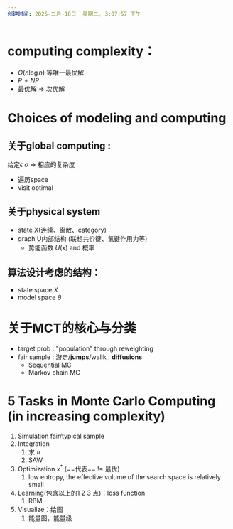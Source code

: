 ```yaml
---
创建时间: 2025-二月-18日  星期二, 3:07:57 下午
---
```


# computing complexity：
-  $O(n\log n)$ 等唯一最优解
-  $P\neq NP$
- 最优解 $\Longrightarrow$ 次优解


# Choices of modeling and computing  
## 关于global computing :
给定$\epsilon$ $\sigma$ $\Longrightarrow$ 相应的复杂度
- 遍历space
- visit optimal

## 关于physical system
- state X(连续、离散、category)
- graph U内部结构 (联想共价键、氢键作用力等)
	- 势能函数 $U(x)$ and 概率

## 算法设计考虑的结构：
- state space  $X$
- model space $\theta$

# 关于MCT的核心与分类
- target prob :
"population" through reweighting 
- fair sample :
游走/**jumps**/wallk ; **diffusions**
	- Sequential MC 
	- Markov chain MC

# 5 Tasks in Monte Carlo Computing (in increasing complexity)
1. Simulation fair/typical sample
2. Integration 
	1. 求 $\pi$
	2. SAW
3. Optimization $x^{*}$ (==代表== != 最优)
	1. low entropy, the effective volume of the search space is relatively small
4. Learning(包含以上的1 2 3 点)：loss function
	1. RBM
5. Visualize：绘图
	1. 能量图，能量级